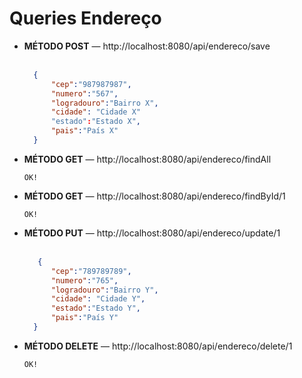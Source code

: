 # Queries Endereço

<ul>
  <li> <strong>MÉTODO POST</strong> — http://localhost:8080/api/endereco/save
  </li> 
</br>
  
``` json 
  {
      "cep":"987987987",
      "numero":"567",
      "logradouro":"Bairro X",
      "cidade": "Cidade X"
      "estado":"Estado X",
      "pais":"País X"
  }

```
  <li><strong>MÉTODO GET</strong> — http://localhost:8080/api/endereco/findAll
  </li>
  
  ```OK!```
  <li><strong>MÉTODO GET</strong> — http://localhost:8080/api/endereco/findById/1
  </li>

  ```OK!```
  <li><strong>MÉTODO PUT</strong> — http://localhost:8080/api/endereco/update/1
  </li>
  </br>
  
``` json
   {
      "cep":"789789789",
      "numero":"765",
      "logradouro":"Bairro Y",
      "cidade": "Cidade Y",
      "estado":"Estado Y",
      "pais":"País Y"
  }

```

  <li><strong>MÉTODO DELETE</strong> — http://localhost:8080/api/endereco/delete/1
  </li>

  ```OK!```
</ul>

   
